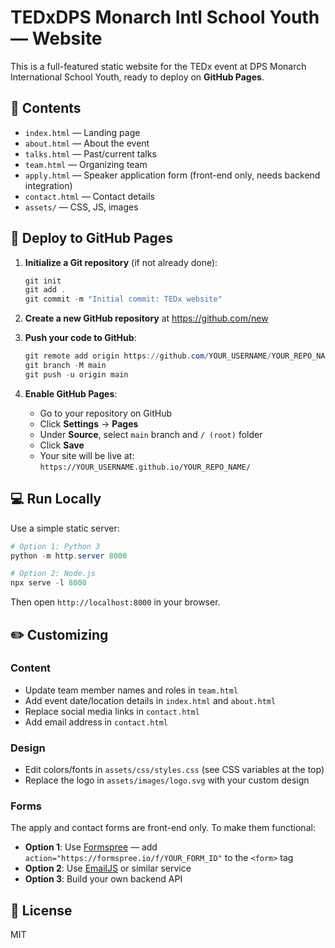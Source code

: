 # TEDxDPS Monarch Intl School Youth — Website

This is a full-featured static website for the TEDx event at DPS Monarch International School Youth, ready to deploy on **GitHub Pages**.

## 📁 Contents
- `index.html` — Landing page
- `about.html` — About the event
- `talks.html` — Past/current talks
- `team.html` — Organizing team
- `apply.html` — Speaker application form (front-end only, needs backend integration)
- `contact.html` — Contact details
- `assets/` — CSS, JS, images

## 🚀 Deploy to GitHub Pages

1. **Initialize a Git repository** (if not already done):
   ```powershell
   git init
   git add .
   git commit -m "Initial commit: TEDx website"
   ```

2. **Create a new GitHub repository** at https://github.com/new

3. **Push your code to GitHub**:
   ```powershell
   git remote add origin https://github.com/YOUR_USERNAME/YOUR_REPO_NAME.git
   git branch -M main
   git push -u origin main
   ```

4. **Enable GitHub Pages**:
   - Go to your repository on GitHub
   - Click **Settings** → **Pages**
   - Under **Source**, select `main` branch and `/ (root)` folder
   - Click **Save**
   - Your site will be live at: `https://YOUR_USERNAME.github.io/YOUR_REPO_NAME/`

## 💻 Run Locally

Use a simple static server:

```powershell
# Option 1: Python 3
python -m http.server 8000

# Option 2: Node.js
npx serve -l 8000
```

Then open `http://localhost:8000` in your browser.

## ✏️ Customizing

### Content
- Update team member names and roles in `team.html`
- Add event date/location details in `index.html` and `about.html`
- Replace social media links in `contact.html`
- Add email address in `contact.html`

### Design
- Edit colors/fonts in `assets/css/styles.css` (see CSS variables at the top)
- Replace the logo in `assets/images/logo.svg` with your custom design

### Forms
The apply and contact forms are front-end only. To make them functional:
- **Option 1**: Use [Formspree](https://formspree.io/) — add `action="https://formspree.io/f/YOUR_FORM_ID"` to the `<form>` tag
- **Option 2**: Use [EmailJS](https://www.emailjs.com/) or similar service
- **Option 3**: Build your own backend API

## 📝 License
MIT
